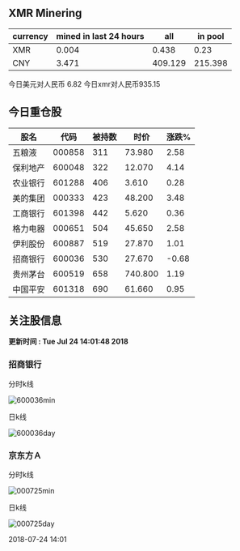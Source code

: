## XMR Minering

|currency|mined in last 24 hours|all|in pool|
|---|---|---|---|
|XMR|0.004|0.438|0.23|
|CNY|3.471|409.129|215.398|

今日美元对人民币 6.82	今日xmr对人民币935.15


## 今日重仓股 

|股名|代码|被持数|时价|涨跌%|
|---|---|---|---|---|
|五粮液|000858|311|73.980|2.58|
|保利地产|600048|322|12.070|4.14|
|农业银行|601288|406|3.610|0.28|
|美的集团|000333|423|48.200|3.48|
|工商银行|601398|442|5.620|0.36|
|格力电器|000651|504|45.650|2.58|
|伊利股份|600887|519|27.870|1.01|
|招商银行|600036|530|27.670|-0.68|
|贵州茅台|600519|658|740.800|1.19|
|中国平安|601318|690|61.660|0.95|

## 关注股信息
**更新时间 : Tue Jul 24 14:01:48 2018**
### 招商银行 
分时k线

![600036min](http://image.sinajs.cn/newchart/min/n/sh600036.gif)

日k线

![600036day](http://image.sinajs.cn/newchart/daily/n/sh600036.gif)

### 京东方Ａ 
分时k线

![000725min](http://image.sinajs.cn/newchart/min/n/sz000725.gif)

日k线

![000725day](http://image.sinajs.cn/newchart/daily/n/sz000725.gif)

2018-07-24 14:01